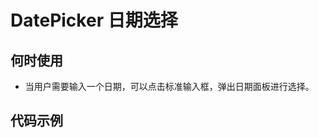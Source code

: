 # DatePicker 日期选择

## 何时使用

- 当用户需要输入一个日期，可以点击标准输入框，弹出日期面板进行选择。

## 代码示例

<basic-demo></basic-demo>

<disabled-demo></disabled-demo>

<month-demo></month-demo>

<disabled-date-demo></disabled-date-demo>

<script>
import basicDemo from 'components/date-picker/demo/basic.md'
import disabledDemo from 'components/date-picker/demo/disabled.md'
import monthDemo from 'components/date-picker/demo/month.md'
import disabledDateDemo from 'components/date-picker/demo/disabled-date.md'

export default {
  components: {
    basicDemo,
    disabledDemo,
    monthDemo,
    disabledDateDemo
  }
}

</script>
